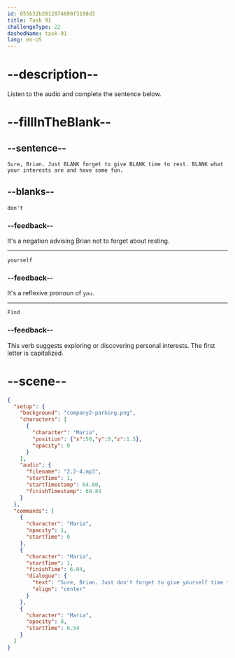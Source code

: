 ```yaml
---
id: 655b32b2812874680f3198d3
title: Task 91
challengeType: 22
dashedName: task-91
lang: en-US
---
```


<!-- (Audio) Maria: Sure, Brian. Just don't forget to give yourself time to rest. Find what your interests are and have some fun. -->

# --description--

Listen to the audio and complete the sentence below.

# --fillInTheBlank--

## --sentence--

`Sure, Brian. Just BLANK forget to give BLANK time to rest. BLANK what your interests are and have some fun.`

## --blanks--

`don't`

### --feedback--

It's a negation advising Brian not to forget about resting.

---

`yourself`

### --feedback--

It's a reflexive pronoun of `you`.

---

`Find`

### --feedback--

This verb suggests exploring or discovering personal interests. The first letter is capitalized.

# --scene--

```json
{
  "setup": {
    "background": "company2-parking.png",
    "characters": [
      {
        "character": "Maria",
        "position": {"x":50,"y":0,"z":1.5},
        "opacity": 0
      }
    ],
    "audio": {
      "filename": "2.2-4.mp3",
      "startTime": 1,
      "startTimestamp": 64.80,
      "finishTimestamp": 69.84
    }
  },
  "commands": [
    {
      "character": "Maria",
      "opacity": 1,
      "startTime": 0
    },
    {
      "character": "Maria",
      "startTime": 1,
      "finishTime": 6.04,
      "dialogue": {
        "text": "Sure, Brian. Just don't forget to give yourself time to rest. Find what your interests are and have some fun.",
        "align": "center"
      }
    },
    {
      "character": "Maria",
      "opacity": 0,
      "startTime": 6.54
    }
  ]
}
```
